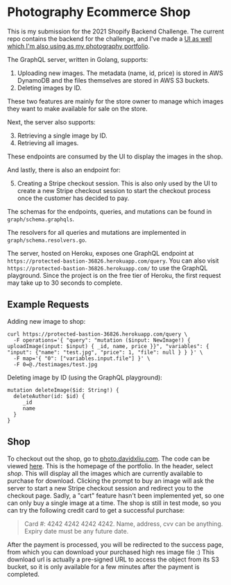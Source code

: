 # Photography Ecommerce Shop

This is my submission for the 2021 Shopify Backend Challenge.
The current repo contains the backend for the challenge, 
and I've made a [UI as well which I'm also using as my photography portfolio](https://github.com/xngln/photo-store-client).

The GraphQL server, written in Golang, supports:
1. Uploading new images. The metadata (name, id, price) is stored in AWS DynamoDB and the files themselves are stored in AWS S3 buckets.
2. Deleting images by ID.

These two features are mainly for the store owner to manage which images they want to make available for sale on the store.

Next, the server also supports:

3. Retrieving a single image by ID.
4. Retrieving all images.

These endpoints are consumed by the UI to display the images in the shop.

And lastly, there is also an endpoint for:

5. Creating a Stripe checkout session. This is also only used by the UI to create a new Stripe checkout session to start the checkout process once the customer has decided to pay.

The schemas for the endpoints, queries, and mutations can be found in `graph/schema.graphqls`.

The resolvers for all queries and mutations are implemented in `graph/schema.resolvers.go`.

The server, hosted on Heroku, exposes one GraphQL endpoint at `https://protected-bastion-36826.herokuapp.com/query`. 
You can also visit `https://protected-bastion-36826.herokuapp.com/` to use the GraphQL playground. Since the project is on the free tier of Heroku, the first request may take up to 30 seconds to complete.

## Example Requests 
Adding new image to shop:
```
curl https://protected-bastion-36826.herokuapp.com/query \
  -F operations='{ "query": "mutation ($input: NewImage!) { uploadImage(input: $input) { _id, name, price }}", "variables": { "input": {"name": "test.jpg", "price": 1, "file": null } } }' \
  -F map='{ "0": ["variables.input.file"] }' \
  -F 0=@./testimages/test.jpg
```

Deleting image by ID (using the GraphQL playground):
```
mutation deleteImage($id: String!) {
  deleteAuthor(id: $id) {
     _id
     name
  }
}
```

## Shop
To checkout out the shop, go to [photo.davidxliu.com](https://www.photo.davidxliu.com). The code can be viewed [here](https://github.com/xngln/photo-store-client). This is the homepage of the portfolio. In the header, select *shop*.
This will display all the images which are currently available to purchase for download. 
Clicking the prompt to buy an image will ask the server to start a new Stripe checkout session and redirect you to the checkout page. 
Sadly, a "cart" feature hasn't been implemented yet, so one can only buy a single image at a time. The shop is still in test mode, so you can try 
the following credit card to get a successful purchase:

> Card #: 4242 4242 4242 4242. Name, address, cvv can be anything. Expiry date must be any future date. 

After the payment is processed, you will be redirected to the success page, from which you can download your purchased high res image file :) 
This download url is actually a pre-signed URL to access the object from its S3 bucket, so it is only available for a few minutes after the payment is completed. 
